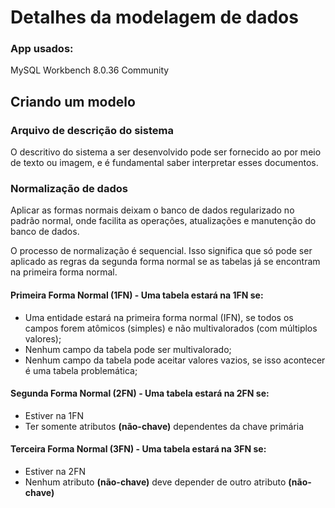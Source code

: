 # Detalhes da modelagem de dados

### App usados:
MySQL Workbench 8.0.36 Community

## Criando um modelo
### Arquivo de descrição do sistema
O descritivo do sistema a ser desenvolvido pode ser fornecido ao por meio de texto ou imagem, e é fundamental saber interpretar esses documentos.

### Normalização de dados
Aplicar as formas normais deixam o banco de dados regularizado no padrão normal, onde facilita as operações, atualizações e manutenção do banco de dados.

O processo de normalização é sequencial. Isso significa que só pode ser aplicado as regras da segunda forma normal se as tabelas já se encontram na primeira forma normal.

#### Primeira Forma Normal (1FN) - Uma tabela estará na 1FN se:
- Uma entidade estará na primeira forma normal (IFN), se todos os campos forem atômicos (simples) e não multivalorados (com múltiplos valores);
- Nenhum campo da tabela pode ser multivalorado;
- Nenhum campo da tabela pode aceitar valores vazios, se isso acontecer é uma tabela problemática;

#### Segunda Forma Normal (2FN) - Uma tabela estará na 2FN se:
- Estiver na 1FN
- Ter somente atributos **(não-chave)** dependentes da chave primária

#### Terceira Forma Normal (3FN) - Uma tabela estará na 3FN se:
- Estiver na 2FN
- Nenhum atributo **(não-chave)** deve depender de outro atributo **(não-chave)**